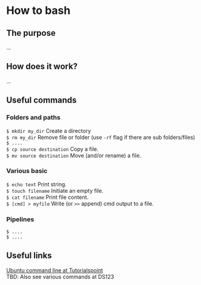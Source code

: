 # How to bash

## The purpose
...

## How does it work?
...

## Useful commands
### Folders and paths
`$ mkdir my_dir` Create a directory<br/>
`$ rm my_dir` Remove file or folder (use `-rf` flag if there are sub folders/files)<br/>
`$ ....` <br/>
`$ cp source destination` Copy a file.<br/>
`$ mv source destination` Move (and/or rename) a file.<br/>


### Various basic
`$ echo text` Print string.<br/>
`$ touch filename` Initiate an empty file.<br/>
`$ cat filename` Print file content.<br/>
`$ [cmd] > myfile` Write (or `>>` append) cmd output to a file.<br/> 



### Pipelines
`$ ....` <br/>
`$ ....` <br/>



## Useful links
[Ubuntu command line at Tutorialspoint](https://www.tutorialspoint.com/ubuntu/ubuntu_command_line.htm)<br/>
TBD: Also see various commands at DS123
